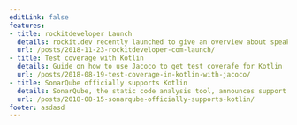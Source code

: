 ```yaml
---
editLink: false
features:
- title: rockitdeveloper Launch
  details: rockit.dev recently launched to give an overview about speakers and conferences 🚀
  url: /posts/2018-11-23-rockitdeveloper-com-launch/
- title: Test coverage with Kotlin
  details: Guide on how to use Jacoco to get test coverafe for Kotlin
  url: /posts/2018-08-19-test-coverage-in-kotlin-with-jacoco/
- title: SonarQube officially supports Kotlin
  details: SonarQube, the static code analysis tool, announces support for Kotlin
  url: /posts/2018-08-15-sonarqube-officially-supports-kotlin/
footer: asdasd
---
```


<Features />

<RecentArticles />
